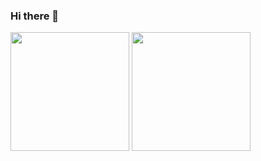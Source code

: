 ### Hi there 👋
<img height="190em" src="https://github-readme-stats.vercel.app/api?username=madneal&show_icons=true&theme=radical" />
<img height="190em" src="https://github-readme-stats-eight-theta.vercel.app/api/top-langs/?username=zhukunpenglinyutong&layout=compact&exclude_lang=java+r&theme=react" />
